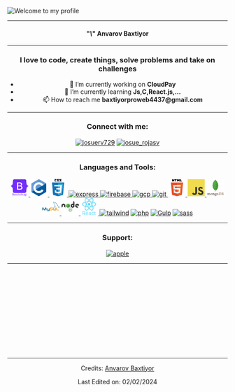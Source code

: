 
  ![Welcome to my profile](https://media.istockphoto.com/id/1411610158/photo/multi-colored-programming-language-source-code-design-example-front-view-composition-on-a.jpg?s=2048x2048&w=is&k=20&c=YCUdVdfVlX0UA9VHZI4hRnl8P6rGGrP8pjbeXhdb-x4=)

<hr>
<!-- MAIN PHRASE SECTION -->
<span align="center">
  <span>
    <h4 align="center">"<em>\</em>"
      <span align="center">Anvarov Baxtiyor</span>
    </h4>
</span>

<!-- ABOUT YOU -->
<hr>
<h3 align="center">I love to code, create things, solve problems and take on challenges</h3>
  <ul>
    <li>🔭 I’m currently working on <strong>CloudPay</strong></li>
    <li>🌱 I’m currently learning <strong>Js,C,React.js,...</strong></li>
    <li>📫 How to reach me <strong>baxtiyorproweb4437@gmail.com</strong></li>
  </ul>

<!-- CONNECTION -->
<hr>      
<h3 align="center">Connect with me:</h3>
<p align="center">
  <a href="https://t.me/baxaa79" target="blank"><img align="center" src="https://raw.githubusercontent.com/rahuldkjain/github-profile-readme-generator/master/src/images/icons/Social/messenger.svg" alt="josuerv729" height="30" width="40" /></a>
  <a href="https://instagram.com/79baxaaa" target="blank"><img align="center" src="https://raw.githubusercontent.com/rahuldkjain/github-profile-readme-generator/master/src/images/icons/Social/instagram.svg" alt="josue_rojasv" height="30" width="40" /></a>
</p>

<!-- LANGUAGES AND TOOLS -->
<hr>
<h3 align="center">Languages and Tools:</h3>
<p align="center"> 
  <a href="https://getbootstrap.com" target="_blank"> <img src="https://raw.githubusercontent.com/devicons/devicon/master/icons/bootstrap/bootstrap-plain-wordmark.svg" alt="bootstrap" width="40" height="40"/> </a>
  <a href="https://www.cprogramming.com/" target="_blank"> <img src="https://raw.githubusercontent.com/devicons/devicon/master/icons/c/c-original.svg" alt="c" width="40" height="40"/> </a>
<a href="https://www.w3schools.com/css/" target="_blank"> <img src="https://raw.githubusercontent.com/devicons/devicon/master/icons/css3/css3-original-wordmark.svg" alt="css3" width="40" height="40"/> </a>
<a href="https://expressjs.com" target="_blank"> <img src="https://www.vectorlogo.zone/logos/expressjs/expressjs-icon.svg" alt="express" width="40" height="40"/> </a>
  <a href="https://firebase.google.com/" target="_blank"> <img src="https://www.vectorlogo.zone/logos/firebase/firebase-icon.svg" alt="firebase" width="40" height="40"/> </a>
  <a href="https://cloud.google.com" target="_blank"> <img src="https://www.vectorlogo.zone/logos/google_cloud/google_cloud-icon.svg" alt="gcp" width="40" height="40"/> </a> 
  <a href="https://git-scm.com/" target="_blank"> <img src="https://www.vectorlogo.zone/logos/git-scm/git-scm-icon.svg" alt="git" width="40" height="40"/> </a> 
  <a href="https://www.w3.org/html/" target="_blank"> <img src="https://raw.githubusercontent.com/devicons/devicon/master/icons/html5/html5-original-wordmark.svg" alt="html5" width="40" height="40"/> </a>
  <a href="https://developer.mozilla.org/en-US/docs/Web/JavaScript" target="_blank"> <img src="https://raw.githubusercontent.com/devicons/devicon/master/icons/javascript/javascript-original.svg" alt="javascript" width="40" height="40"/> </a>
  <a href="https://www.mongodb.com/" target="_blank"> <img src="https://raw.githubusercontent.com/devicons/devicon/master/icons/mongodb/mongodb-original-wordmark.svg" alt="mongodb" width="40" height="40"/> </a>
  <a href="https://www.mysql.com/" target="_blank"> <img src="https://raw.githubusercontent.com/devicons/devicon/master/icons/mysql/mysql-original-wordmark.svg" alt="mysql" width="40" height="40"/> </a> 
    <a href="https://nodejs.org" target="_blank"> <img src="https://raw.githubusercontent.com/devicons/devicon/master/icons/nodejs/nodejs-original-wordmark.svg" alt="nodejs" width="40" height="40"/> </a>
    <a href="https://reactjs.org/" target="_blank"> <img src="https://raw.githubusercontent.com/devicons/devicon/master/icons/react/react-original-wordmark.svg" alt="react" width="40" height="40"/> </a> 
    <a href="https://tailwindcss.com/" target="_blank"> <img src="https://www.vectorlogo.zone/logos/tailwindcss/tailwindcss-icon.svg" alt="tailwind" width="40" height="40"/></a> 
<a href="https://www.php.net/" target="_blank"> <img src="https://www.php.net/images/logos/new-php-logo.svg" alt="php" width="40" height="40"/></a> 
<a href="https://gulpjs.com/" target="_blank"> <img src="https://www.svgrepo.com/show/303440/gulp-logo.svg" alt="Gulp" width="40" height="40"/></a>
<a href="https://sass-lang.com/" target="_blank"> <img src="https://cdn.worldvectorlogo.com/logos/node-sass.svg" alt="sass" width="40" height="40"/></a>
  
</p>  

<!-- SUPPORT -->
<hr>
<p>
  <h3 align="center">Support:</h3>
  <p>
    <a href="https://www.apple.com/">
      <img align="center" src="https://pbs.twimg.com/profile_images/1717013664954499072/2dcJ0Unw_400x400.png" height="200" width="200" border-radius: 50%; alt="apple"/>
    </a>
  </p>
</p>
   
</div>
<hr>
<br>
<br>
<br>
<br>
<br>
<br>
<br>
<br>
<br>
<br>
<br>

-----
Credits: [Anvarov Baxtiyor](https://github.com/baxaoffic1al)

Last Edited on: 02/02/2024

